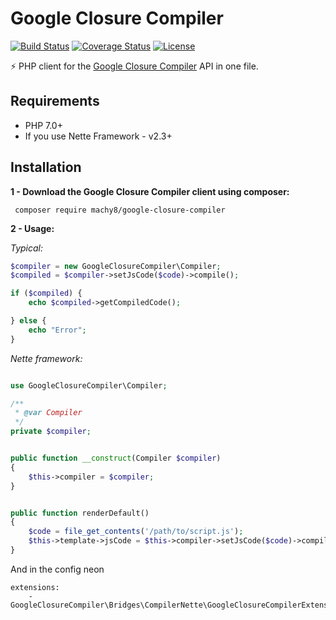 
# Google Closure Compiler
[![Build Status](https://travis-ci.org/Machy8/google-closure-compiler.svg?branch=master)](https://travis-ci.org/Machy8/google-closure-compiler)
[![Coverage Status](https://coveralls.io/repos/github/Machy8/google-closure-compiler/badge.svg?branch=master)](https://coveralls.io/github/Machy8/google-closure-compiler?branch=master)
[![License](https://img.shields.io/badge/license-New%20BSD-blue.svg)](https://github.com/Machy8/google-closure-compiler/blob/master/license.md)

⚡ PHP client for the [Google Closure Compiler](https://closure-compiler.appspot.com/home) API in one file.

## Requirements
- PHP 7.0+
- If you use Nette Framework - v2.3+

## Installation
**1 - Download the Google Closure Compiler client using composer:**
```
 composer require machy8/google-closure-compiler
```
**2 - Usage:**

*Typical:*

```php
$compiler = new GoogleClosureCompiler\Compiler;
$compiled = $compiler->setJsCode($code)->compile();

if ($compiled) {
    echo $compiled->getCompiledCode();

} else {
    echo "Error";
}

```

*Nette framework:*
```PHP

use GoogleClosureCompiler\Compiler;

/**
 * @var Compiler
 */
private $compiler;


public function __construct(Compiler $compiler) 
{
    $this->compiler = $compiler;
}


public function renderDefault() 
{
    $code = file_get_contents('/path/to/script.js');
    $this->template->jsCode = $this->compiler->setJsCode($code)->compile();
}
```

And in the config neon
```
extensions:
    - GoogleClosureCompiler\Bridges\CompilerNette\GoogleClosureCompilerExtension
```
